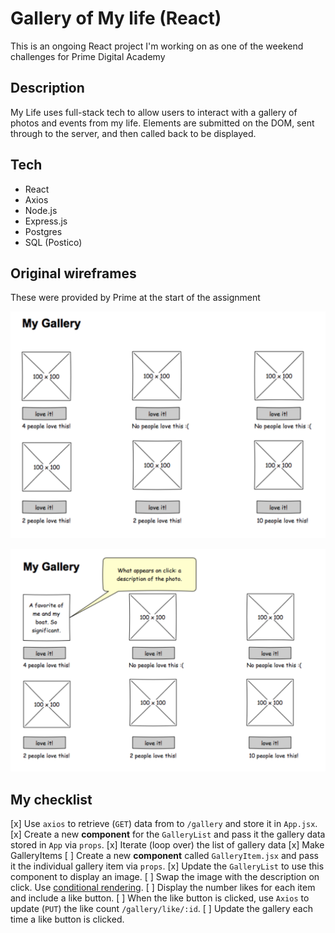 # Gallery of My life (React)

This is an ongoing React project I'm working on as one of the weekend challenges for Prime Digital Academy

## Description

My Life uses full-stack tech to allow users to interact with a gallery of photos and events from my life. Elements are submitted on the DOM, sent through to the server, and then called back to be displayed.

## Tech

- React
- Axios
- Node.js
- Express.js
- Postgres
- SQL (Postico)


## Original wireframes
These were provided by Prime at the start of the assignment

![mockup one](wireframes/first-mockup.png)

![mockup two](wireframes/second-mockup.png)

## My checklist

[x] Use `axios` to retrieve (`GET`) data from to `/gallery` and store it in `App.jsx`.
[x] Create a new **component** for the `GalleryList` and pass it the gallery data stored in `App` via `props`.
    [x] Iterate (loop over) the list of gallery data
    [x] Make GalleryItems
[ ] Create a new **component** called `GalleryItem.jsx` and pass it the individual gallery item via `props`. 
    [x] Update the `GalleryList` to use this component to display an image.
    [ ] Swap the image with the description on click. Use [conditional rendering](https://reactjs.org/docs/conditional-rendering.html).
    [ ] Display the number likes for each item and include a like button.
    [ ] When the like button is clicked, use `Axios` to update (`PUT`) the like count `/gallery/like/:id`.
    [ ] Update the gallery each time a like button is clicked.
